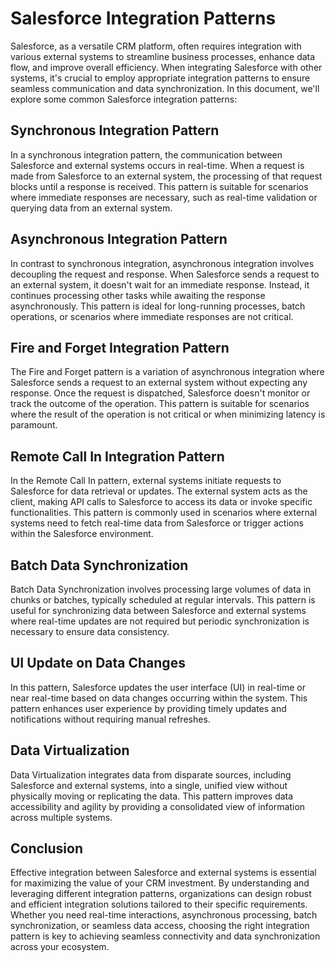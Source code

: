 # Salesforce Integration Patterns

Salesforce, as a versatile CRM platform, often requires integration with various external systems to streamline business processes, enhance data flow, and improve overall efficiency. When integrating Salesforce with other systems, it's crucial to employ appropriate integration patterns to ensure seamless communication and data synchronization. In this document, we'll explore some common Salesforce integration patterns:

## Synchronous Integration Pattern

In a synchronous integration pattern, the communication between Salesforce and external systems occurs in real-time. When a request is made from Salesforce to an external system, the processing of that request blocks until a response is received. This pattern is suitable for scenarios where immediate responses are necessary, such as real-time validation or querying data from an external system.

## Asynchronous Integration Pattern

In contrast to synchronous integration, asynchronous integration involves decoupling the request and response. When Salesforce sends a request to an external system, it doesn't wait for an immediate response. Instead, it continues processing other tasks while awaiting the response asynchronously. This pattern is ideal for long-running processes, batch operations, or scenarios where immediate responses are not critical.

## Fire and Forget Integration Pattern

The Fire and Forget pattern is a variation of asynchronous integration where Salesforce sends a request to an external system without expecting any response. Once the request is dispatched, Salesforce doesn't monitor or track the outcome of the operation. This pattern is suitable for scenarios where the result of the operation is not critical or when minimizing latency is paramount.

## Remote Call In Integration Pattern

In the Remote Call In pattern, external systems initiate requests to Salesforce for data retrieval or updates. The external system acts as the client, making API calls to Salesforce to access its data or invoke specific functionalities. This pattern is commonly used in scenarios where external systems need to fetch real-time data from Salesforce or trigger actions within the Salesforce environment.

## Batch Data Synchronization

Batch Data Synchronization involves processing large volumes of data in chunks or batches, typically scheduled at regular intervals. This pattern is useful for synchronizing data between Salesforce and external systems where real-time updates are not required but periodic synchronization is necessary to ensure data consistency.

## UI Update on Data Changes

In this pattern, Salesforce updates the user interface (UI) in real-time or near real-time based on data changes occurring within the system. This pattern enhances user experience by providing timely updates and notifications without requiring manual refreshes.

## Data Virtualization

Data Virtualization integrates data from disparate sources, including Salesforce and external systems, into a single, unified view without physically moving or replicating the data. This pattern improves data accessibility and agility by providing a consolidated view of information across multiple systems.

## Conclusion

Effective integration between Salesforce and external systems is essential for maximizing the value of your CRM investment. By understanding and leveraging different integration patterns, organizations can design robust and efficient integration solutions tailored to their specific requirements. Whether you need real-time interactions, asynchronous processing, batch synchronization, or seamless data access, choosing the right integration pattern is key to achieving seamless connectivity and data synchronization across your ecosystem.
